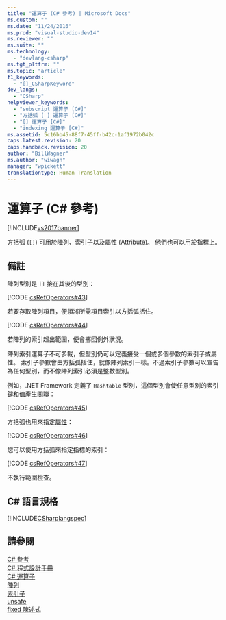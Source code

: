 ```yaml
---
title: "運算子 (C# 參考) | Microsoft Docs"
ms.custom: ""
ms.date: "11/24/2016"
ms.prod: "visual-studio-dev14"
ms.reviewer: ""
ms.suite: ""
ms.technology: 
  - "devlang-csharp"
ms.tgt_pltfrm: ""
ms.topic: "article"
f1_keywords: 
  - "[]_CSharpKeyword"
dev_langs: 
  - "CSharp"
helpviewer_keywords: 
  - "subscript 運算子 [C#]"
  - "方括弧 [ ] 運算子 [C#]"
  - "[] 運算子 [C#]"
  - "indexing 運算子 [C#]"
ms.assetid: 5c16bb45-88f7-45ff-b42c-1af1972b042c
caps.latest.revision: 20
caps.handback.revision: 20
author: "BillWagner"
ms.author: "wiwagn"
manager: "wpickett"
translationtype: Human Translation
---
```

# 運算子 (C# 參考)
[!INCLUDE[vs2017banner](../../../csharp/includes/vs2017banner.md)]

方括弧 \(`[]`\) 可用於陣列、索引子以及屬性 \(Attribute\)。  他們也可以用於指標上。  
  
## 備註  
 陣列型別是 `[]` 接在其後的型別：  
  
 [!CODE [csRefOperators#43](../CodeSnippet/VS_Snippets_VBCSharp/csrefOperators#43)]  
  
 若要存取陣列項目，便須將所需項目索引以方括弧括住。  
  
 [!CODE [csRefOperators#44](../CodeSnippet/VS_Snippets_VBCSharp/csrefOperators#44)]  
  
 若陣列的索引超出範圍，便會擲回例外狀況。  
  
 陣列索引運算子不可多載，但型別仍可以定義接受一個或多個參數的索引子或屬性。  索引子參數會由方括弧括住，就像陣列索引一樣。不過索引子參數可以宣告為任何型別，而不像陣列索引必須是整數型別。  
  
 例如，.NET Framework 定義了 `Hashtable` 型別，這個型別會使任意型別的索引鍵和值產生關聯：  
  
 [!CODE [csRefOperators#45](../CodeSnippet/VS_Snippets_VBCSharp/csrefOperators#45)]  
  
 方括弧也用來指定[屬性](../Topic/Attributes%20\(C%23%20and%20Visual%20Basic\).md)：  
  
 [!CODE [csRefOperators#46](../CodeSnippet/VS_Snippets_VBCSharp/csrefOperators#46)]  
  
 您可以使用方括弧來指定指標的索引：  
  
 [!CODE [csRefOperators#47](../CodeSnippet/VS_Snippets_VBCSharp/csrefOperators#47)]  
  
 不執行範圍檢查。  
  
## C\# 語言規格  
 [!INCLUDE[CSharplangspec](../../../csharp/language-reference/keywords/includes/csharplangspec_md.md)]  
  
## 請參閱  
 [C\# 參考](../../../csharp/language-reference/index.md)   
 [C\# 程式設計手冊](../../../csharp/programming-guide/index.md)   
 [C\# 運算子](../../../csharp/language-reference/operators/index.md)   
 [陣列](../../../csharp/programming-guide/arrays/index.md)   
 [索引子](../../../csharp/programming-guide/indexers/index.md)   
 [unsafe](../../../csharp/language-reference/keywords/unsafe.md)   
 [fixed 陳述式](../../../csharp/language-reference/keywords/fixed-statement.md)